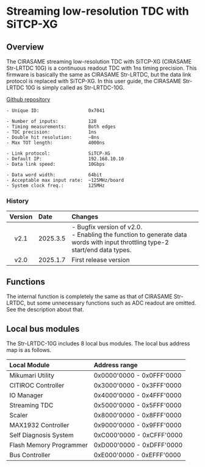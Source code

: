 # Streaming low-resolution TDC with SiTCP-XG

## Overview

The CIRASAME streaming low-resolution TDC with SiTCP-XG (CIRASAME Str-LRTDC 10G) is a continuous readout TDC with 1ns timing precision.
This firmware is basically the same as CIRASAME Str-LRTDC, but the data link protocol is replaced with SiTCP-XG.
In this user guide, the CIRASAME Str-LRTDC 10G is simply called as Str-LRTDC-10G.

[Github repository](https://github.com/spadi-alliance/CIRASAME-StrLRTDC-10G)

```
- Unique ID:                  0x7041

- Number of inputs:           128
- Timing measurements:        Both edges
- TDC precision:              1ns
- Double hit resolution:      ~8ns
- Max TOT length:             4000ns

- Link protocol:              SiTCP-XG
- Default IP:                 192.168.10.10
- Data link speed:            10Gbps

- Data word width:            64bit
- Acceptable max input rate:  ~125MHz/board
- System clock freq.:         125MHz
```

### History

|Version|Date|Changes|
|:----:|:----|:----|
|v2.1|2025.3.5|- Bugfix version of v2.0. <br> - Enabling the function to generate data words with input throttling type-2 start/end data types. |
|v2.0|2025.1.7|First release version|

## Functions

The internal function is completely the same as that of CIRASAME Str-LRTDC, but some unnecessary functions such as ADC readout are omitted.
See the description about that.

## Local bus modules

The Str-LRTDC-10G includes 8 local bus modules.
The local bus address map is as follows.

|Local Module|Address range|
|:----|:----|
|Mikumari Utility        |0x0000'0000 - 0x0FFF'0000|
|CITIROC Controller      |0x3000'0000 - 0x3FFF'0000|
|IO Manager              |0x4000'0000 - 0x4FFF'0000|
|Streaming TDC           |0x5000'0000 - 0x5FFF'0000|
|Scaler                  |0x8000'0000 - 0x8FFF'0000|
|MAX1932 Controller      |0x9000'0000 - 0x9FFF'0000|
|Self Diagnosis System   |0xC000'0000 - 0xCFFF'0000|
|Flash Memory Programmer |0xD000'0000 - 0xDFFF'0000|
|Bus Controller          |0xE000'0000 - 0xEFFF'0000|

